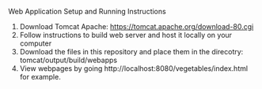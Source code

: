 Web Application Setup and Running Instructions
1. Download Tomcat Apache: https://tomcat.apache.org/download-80.cgi
2. Follow instructions to build web server and host it locally on your computer
3. Download the files in this repository and place them in the direcotry: tomcat/output/build/webapps
4. View webpages by going http://localhost:8080/vegetables/index.html for example.

   
